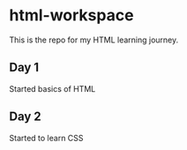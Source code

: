 # html-workspace

This is the repo for my HTML learning journey.

## Day 1

Started basics of HTML

## Day 2

Started to learn CSS
